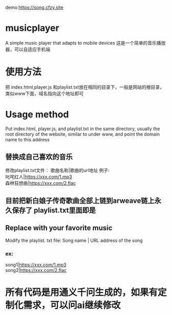 demo:https://song.cfzy.site
# musicplayer
A simple music player that adapts to mobile devices
这是一个简单的音乐播放器，可以自适应手机端
# 使用方法
把 index.html,player.js 和playlist.txt放在相同的目录下，一般是网站的根目录，类似www下面，域名指向这个地址即可
# Usage method
Put index.html, player.js, and playlist.txt in the same directory, usually the root directory of the website, similar to under www, and point the domain name to this address

## 替换成自己喜欢的音乐
修改playlist.txt文件：
歌曲名称|歌曲的url地址
例子:<br>
叱咤红人|https://xxx.com/1.mp3 <br>
森林狂想曲|https://xxx.com/2.flac


## 目前把新白娘子传奇歌曲全部上链到arweave链上永久保存了 playlist.txt里面即是

## Replace with your favorite music
Modify the playlist. txt file:
Song name | URL address of the song
### ex:<br>
song1|https://xxx.com/1.mp3<br>
song2|https://xxx.com/2.flac

# 所有代码是用通义千问生成的，如果有定制化需求，可以问ai继续修改
